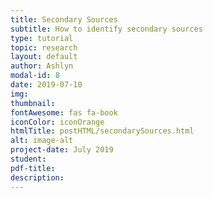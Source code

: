 ```yaml
---
title: Secondary Sources
subtitle: How to identify secondary sources
type: tutorial
topic: research
layout: default
author: Ashlyn
modal-id: 8
date: 2019-07-10
img:
thumbnail: 
fontAwesome: fas fa-book
iconColor: iconOrange
htmlTitle: postHTML/secondarySources.html
alt: image-alt
project-date: July 2019
student:
pdf-title:
description:
---
```

